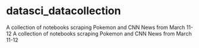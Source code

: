 # datasci_datacollection
A collection of notebooks scraping Pokemon and CNN News from March 11-12
A collection of notebooks scraping Pokemon and CNN News from March 11-12
